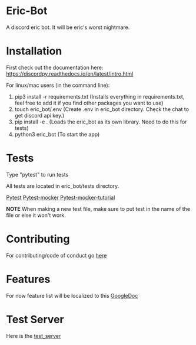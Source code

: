 # Eric-Bot

A discord eric bot. It will be eric's worst nightmare. 

# Installation

First check out the documentation here: https://discordpy.readthedocs.io/en/latest/intro.html

For linux/mac users (in the command line):

1. pip3 install -r requirements.txt
(Installs everything in requirements.txt, feel free to add it if you find other packages you want to use)
2. touch eric_bot/.env (Create .env in eric_bot directory. Check the chat to get discord api key.)
3. pip install -e . (Loads the eric_bot as its own library. Need to do this for tests)
4. python3 eric_bot (To start the app)

# Tests

Type "pytest" to run tests

All tests are located in eric_bot/tests directory.

[Pytest](https://docs.pytest.org/en/stable/)
[Pytest-mocker](https://pypi.org/project/pytest-mock/)
[Pytest-mocker-tutorial](https://changhsinlee.com/pytest-mock/)

**NOTE**
When making a new test file, make sure to put test in the name of the file or else it won't work.

# Contributing

For contributing/code of conduct go [here](./CONTRIBUTING.md)

# Features

For now feature list will be localized to this [GoogleDoc](https://docs.google.com/document/d/1NiyKNi84mMjQg219-CK9Bu_EmCaqTWaEj1crirnnbxM/edit?usp=sharing)

# Test Server

Here is the [test_server](https://discord.gg/qsmZYek)